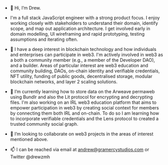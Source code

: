 - 👋 Hi, I’m Drew.
- I'm a full stack JavaScript engineer with a strong product focus. I enjoy working closely with stakeholders to understand their domain, identify scope, and map out application architecture. I get involved early in domain modelling, UI wireframing and rapid prototyping, testing assumptions and iterating often.

- 👀 I have a deep interest in blockchain technology and how individuals and enterprises can participate in web3. I'm actively involved in web3 as a both a community member (e.g., a member of the Developer DAO), and a builder. Areas of particular interest are web3 education and community building, DAOs, on-chain identity and verifiable credentials, NFT utility, funding of public goods, decentralised storage, modular blockchain networks, and layer 2 scaling solutions.

- 🌱 I’m currently learning how to store data on the Arweave permaweb using Bundlr and also the Lit protocol for encrypting and decrypting files. I'm also working on an IRL web3 education platform that aims to empower participation in web3 by creating social context for members by connecting them both IRL and on-chain. To do so I am learning how to incorporate verifiable credentials and the Lens protocol to created a trusted community social graph.

- 💞️ I’m looking to collaborate on web3 projects in the areas of interest mentioned above.

- 📫 I can be reached via email at andrew@gramercystudios.com or Twitter @drewzmh

<!---
amh22/amh22 is a ✨ special ✨ repository because its `README.md` (this file) appears on your GitHub profile.
You can click the Preview link to take a look at your changes.
--->
